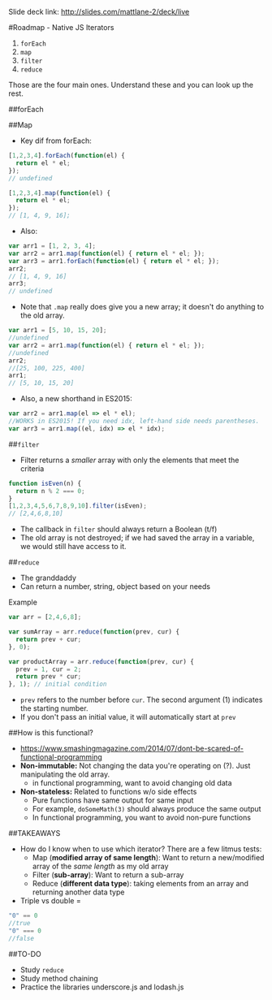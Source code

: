 Slide deck link: http://slides.com/mattlane-2/deck/live

#Roadmap - Native JS Iterators
1. `forEach`
2. `map`
3. `filter`
4. `reduce`

Those are the four main ones. Understand these and you can look up the rest.

##forEach


##Map
* Key dif from forEach:

```javascript
[1,2,3,4].forEach(function(el) {
  return el * el;
});
// undefined

[1,2,3,4].map(function(el) {
  return el * el;
});
// [1, 4, 9, 16];
```
  - Also:
  ```javascript
  var arr1 = [1, 2, 3, 4];
  var arr2 = arr1.map(function(el) { return el * el; });
  var arr3 = arr1.forEach(function(el) { return el * el; });
  arr2;
  // [1, 4, 9, 16]
  arr3;
  // undefined
  ```

* Note that `.map` really does give you a new array; it doesn't do anything to the old array.
```javascript
var arr1 = [5, 10, 15, 20];
//undefined
var arr2 = arr1.map(function(el) { return el * el; });
//undefined
arr2;
//[25, 100, 225, 400]
arr1;
// [5, 10, 15, 20]
```
  - Also, a new shorthand in ES2015:
  ```javascript
  var arr2 = arr1.map(el => el * el);
  //WORKS in ES2015! If you need idx, left-hand side needs parentheses.
  var arr3 = arr1.map((el, idx) => el * idx);
  ```

##`filter`
* Filter returns a *smaller* array with only the elements that meet the criteria
```javascript
function isEven(n) {
  return n % 2 === 0;
}
[1,2,3,4,5,6,7,8,9,10].filter(isEven);
// [2,4,6,8,10]
```
* The callback in `filter` should always return a Boolean (t/f)
* The old array is not destroyed; if we had saved the array in a variable, we would still have access to it.


##`reduce`
* The granddaddy
* Can return a number, string, object based on your needs

Example
```javascript
var arr = [2,4,6,8];

var sumArray = arr.reduce(function(prev, cur) {
  return prev + cur;
}, 0);

var productArray = arr.reduce(function(prev, cur) {
  prev = 1, cur = 2;
  return prev * cur;
}, 1); // initial condition
```
- `prev` refers to the number before `cur`. The second argument (1) indicates the starting number.
- If you don't pass an initial value, it will automatically start at `prev`

##How is this functional?
* https://www.smashingmagazine.com/2014/07/dont-be-scared-of-functional-programming
* **Non-immutable:** Not changing the data you're operating on (?). Just manipulating the old array.
  - in functional programming, want to avoid changing old data
* **Non-stateless:** Related to functions w/o side effects
  - Pure functions have same output for same input
  - For example, `doSomeMath(3)` should always produce the same output
  - In functional programming, you want to avoid non-pure functions

##TAKEAWAYS
* How do I know when to use which iterator? There are a few litmus tests:
  - Map (**modified array of same length**): Want to return a new/modified array of the *same length* as my old array
  - Filter (**sub-array**): Want to return a sub-array
  - Reduce (**different data type**): taking elements from an array and returning another data type
* Triple vs double =
```javascript
"0" == 0
//true
"0" === 0
//false
```

##TO-DO
* Study `reduce`
* Study method chaining
* Practice the libraries underscore.js and lodash.js
